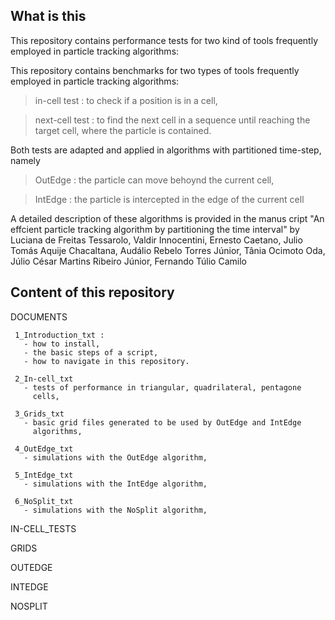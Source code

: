 What is this
 ------------
   
   This repository contains performance tests for two kind of tools 
   frequently employed in particle tracking algorithms: 
   
   This repository contains benchmarks for two types of tools
   frequently employed in particle tracking algorithms:
   
   > in-cell test : to check if a position is in a cell,
     
   > next-cell test : to find the next cell in a sequence until reaching 
     the target cell, where the particle is contained.
     
   Both tests are adapted and applied in algorithms with partitioned 
   time-step, namely 
   
   > OutEdge : the particle can move behoynd the current cell,
   
   > IntEdge : the particle is intercepted in the edge of the current 
               cell
               
   A detailed description of these algorithms is provided in the manus
   cript "An effcient particle tracking algorithm by partitioning the time 
   interval" by Luciana de Freitas Tessarolo, Valdir Innocentini, 
   Ernesto Caetano, Julio Tomás Aquije Chacaltana, Audálio Rebelo Torres 
   Júnior, Tânia Ocimoto Oda, Júlio César Martins Ribeiro Júnior, 
   Fernando Túlio Camilo
            
 Content of this repository 
 --------------------------
   
   DOCUMENTS
   
     1_Introduction_txt : 
       - how to install, 
       - the basic steps of a script, 
       - how to navigate in this repository. 
       
     2_In-cell_txt
       - tests of performance in triangular, quadrilateral, pentagone 
         cells,
         
     3_Grids_txt
       - basic grid files generated to be used by OutEdge and IntEdge 
         algorithms,
         
     4_OutEdge_txt
       - simulations with the OutEdge algorithm,
       
     5_IntEdge_txt
       - simulations with the IntEdge algorithm,
       
     6_NoSplit_txt  
       - simulations with the NoSplit algorithm,
       
   IN-CELL_TESTS 
   
   GRIDS
    
   OUTEDGE
   
   INTEDGE
   
   NOSPLIT
     
